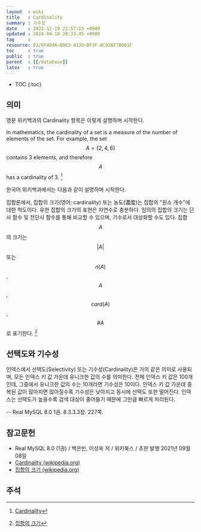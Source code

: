 ```yaml
---
layout  : wiki
title   : Cardinality
summary : 기수성
date    : 2022-12-19 22:57:15 +0900
updated : 2024-04-10 20:33:45 +0900
tag     : 
resource: 83/6F4D46-B963-4139-BF3F-AC026F7B961F
toc     : true
public  : true
parent  : [[/database]]
latex   : true
---
```

* TOC
{:toc}

## 의미

영문 위키백과의 Cardinality 항목은 이렇게 설명하며 시작한다.

>
In mathematics, the cardinality of a set is a measure of the number of elements of the set.
For example, the set $$ A=\{2,4,6\} $$ contains 3 elements, and therefore $$ A $$ has a cardinality of 3.
[^wikipedia-cardinality-eng]

한국어 위키백과에서는 다음과 같이 설명하며 시작한다.

>
집합론에서, 집합의 크기(영어: cardinality) 또는 농도(濃度)는 집합의 "원소 개수"에 대한 척도이다.
유한 집합의 크기의 표현은 자연수로 충분하다.
임의의 집합의 크기는 단사 함수 및 전단사 함수를 통해 비교할 수 있으며, 기수로서 대상화할 수도 있다.
집합 $$A$$의 크기는 $$ \vert A \vert $$ 또는 $$ n(A) $$, $$ A $$, $$ card(A) $$, $$ \#A $$로 표기한다.
[^wikipedia-cardinality-kor]

## 선택도와 기수성

>
인덱스에서 선택도(Selectivity) 또는 기수성(Cardinality)은 거의 같은 의미로 사용되며, 모든 인덱스 키 값 가운데 유니크한 값의 수를 의미한다.
전체 인덱스 키 값은 100개인데, 그중에서 유니크한 값의 수는 10개라면 기수성은 10이다.
인덱스 키 값 가운데 중복된 값이 많아지면 많아질수록 기수성은 낮아지고 동시에 선택도 또한 떨어진다.
인덱스는 선택도가 높을수록 검색 대상이 줄어들기 때문에 그만큼 빠르게 처리된다.
>
-- Real MySQL 8.0 1권. 8.3.3.3장. 227쪽.


## 참고문헌

- Real MySQL 8.0 (1권) / 백은빈, 이성욱 저 / 위키북스 / 초판 발행 2021년 09월 08일
- [Cardinality (wikipedia.org)]( https://en.wikipedia.org/wiki/Cardinality )
- [집합의 크기 (wikipedia.org)]( https://ko.wikipedia.org/wiki/집합의_크기 )

## 주석

[^wikipedia-cardinality-eng]: [Cardinality]( https://en.wikipedia.org/wiki/Cardinality )
[^wikipedia-cardinality-kor]: [집합의 크기]( https://ko.wikipedia.org/wiki/집합의_크기 )

